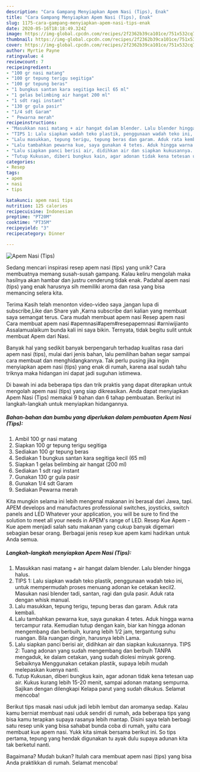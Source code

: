 ```yaml
---
description: "Cara Gampang Menyiapkan Apem Nasi (Tips), Enak"
title: "Cara Gampang Menyiapkan Apem Nasi (Tips), Enak"
slug: 1175-cara-gampang-menyiapkan-apem-nasi-tips-enak
date: 2020-05-16T18:18:49.324Z
image: https://img-global.cpcdn.com/recipes/2f2362b39ca101ce/751x532cq70/apem-nasi-tips-foto-resep-utama.jpg
thumbnail: https://img-global.cpcdn.com/recipes/2f2362b39ca101ce/751x532cq70/apem-nasi-tips-foto-resep-utama.jpg
cover: https://img-global.cpcdn.com/recipes/2f2362b39ca101ce/751x532cq70/apem-nasi-tips-foto-resep-utama.jpg
author: Myrtie Payne
ratingvalue: 4
reviewcount: 7
recipeingredient:
- "100 gr nasi matang"
- "100 gr tepung terigu segitiga"
- "100 gr tepung beras"
- "1 bungkus santan kara segitiga kecil 65 ml"
- "1 gelas belimbing air hangat 200 ml"
- "1 sdt ragi instant"
- "130 gr gula pasir"
- "1/4 sdt Garam"
- " Pewarna merah"
recipeinstructions:
- "Masukkan nasi matang + air hangat dalam blender. Lalu blender hingga halus."
- "TIPS 1: Lalu siapkan wadah teko plastik, penggunaan wadah teko ini, untuk mempermudah proses menuang adonan ke cetakan kecil2. Masukan nasi blender tadi, santan, ragi dan gula pasir. Aduk rata dengan whisk manual."
- "Lalu masukkan, tepung terigu, tepung beras dan garam. Aduk rata kembali."
- "Lalu tambahkan pewarna kue, saya gunakan 4 tetes. Aduk hingga warna tercampur rata. Kemudian tutup dengan kain, biar kan hingga adonan mengembang dan berbuih, kurang lebih 1/2 jam, tergantung suhu ruangan. Bila ruangan dingin, harusnya lebih Lama."
- "Lalu siapkan panci berisi air, didihkan air dan siapkan kukusannya. TIPS 2: Tuang adonan yang sudah mengembang dan berbuih TANPA mengaduk, ke dalam cetakan, yang sudah diolesi minyak goreng. Sebaiknya Menggunakan cetakan plastik, supaya lebih mudah melepaskan kuenya nanti."
- "Tutup Kukusan, diberi bungkus kain, agar adonan tidak kena tetesan uap air. Kukus kurang lebih 15-20 menit, sampai adonan matang sempurna. Sajikan dengan dilengkapi Kelapa parut yang sudah dikukus. Selamat mencoba!"
categories:
- Resep
tags:
- apem
- nasi
- tips

katakunci: apem nasi tips 
nutrition: 125 calories
recipecuisine: Indonesian
preptime: "PT20M"
cooktime: "PT35M"
recipeyield: "3"
recipecategory: Dinner

---
```



![Apem Nasi (Tips)](https://img-global.cpcdn.com/recipes/2f2362b39ca101ce/751x532cq70/apem-nasi-tips-foto-resep-utama.jpg)

Sedang mencari inspirasi resep apem nasi (tips) yang unik? Cara membuatnya memang susah-susah gampang. Kalau keliru mengolah maka hasilnya akan hambar dan justru cenderung tidak enak. Padahal apem nasi (tips) yang enak harusnya sih memiliki aroma dan rasa yang bisa memancing selera kita.

Terima Kasih telah menonton video-video saya ,jangan lupa di subscribe,Like dan Share yah ,Karna subscribe dari kalian yang membuat saya semangat terus. Cara mudah membuat apem nasi Resep apem nasi Cara membuat apem nasi #apemnasi#apem#resepapemnasi #arniwijianto Assalamualaikum bunda kali ini saya bikin. Ternyata, tidak begitu sulit untuk membuat Apem dari Nasi.

Banyak hal yang sedikit banyak berpengaruh terhadap kualitas rasa dari apem nasi (tips), mulai dari jenis bahan, lalu pemilihan bahan segar sampai cara membuat dan menghidangkannya. Tak perlu pusing jika ingin menyiapkan apem nasi (tips) yang enak di rumah, karena asal sudah tahu triknya maka hidangan ini dapat jadi suguhan istimewa.


Di bawah ini ada beberapa tips dan trik praktis yang dapat diterapkan untuk mengolah apem nasi (tips) yang siap dikreasikan. Anda dapat menyiapkan Apem Nasi (Tips) memakai 9 bahan dan 6 tahap pembuatan. Berikut ini langkah-langkah untuk menyiapkan hidangannya.

<!--inarticleads1-->

##### Bahan-bahan dan bumbu yang diperlukan dalam pembuatan Apem Nasi (Tips):

1. Ambil 100 gr nasi matang
1. Siapkan 100 gr tepung terigu segitiga
1. Sediakan 100 gr tepung beras
1. Sediakan 1 bungkus santan kara segitiga kecil (65 ml)
1. Siapkan 1 gelas belimbing air hangat (200 ml)
1. Sediakan 1 sdt ragi instant
1. Gunakan 130 gr gula pasir
1. Gunakan 1/4 sdt Garam
1. Sediakan  Pewarna merah


Kita mungkin selama ini lebih mengenal makanan ini berasal dari Jawa, tapi. APEM develops and manufactures professional switches, joysticks, switch panels and LED Whatever your application, you will be sure to find the solution to meet all your needs in APEM&#39;s range of LED. Resep Kue Apem - Kue apem menjadi salah satu makanan yang cukup banyak digemari sebagian besar orang. Berbagai jenis resep kue apem kami hadirkan untuk Anda semua. 

<!--inarticleads2-->

##### Langkah-langkah menyiapkan Apem Nasi (Tips):

1. Masukkan nasi matang + air hangat dalam blender. Lalu blender hingga halus.
1. TIPS 1: Lalu siapkan wadah teko plastik, penggunaan wadah teko ini, untuk mempermudah proses menuang adonan ke cetakan kecil2. Masukan nasi blender tadi, santan, ragi dan gula pasir. Aduk rata dengan whisk manual.
1. Lalu masukkan, tepung terigu, tepung beras dan garam. Aduk rata kembali.
1. Lalu tambahkan pewarna kue, saya gunakan 4 tetes. Aduk hingga warna tercampur rata. Kemudian tutup dengan kain, biar kan hingga adonan mengembang dan berbuih, kurang lebih 1/2 jam, tergantung suhu ruangan. Bila ruangan dingin, harusnya lebih Lama.
1. Lalu siapkan panci berisi air, didihkan air dan siapkan kukusannya. TIPS 2: Tuang adonan yang sudah mengembang dan berbuih TANPA mengaduk, ke dalam cetakan, yang sudah diolesi minyak goreng. Sebaiknya Menggunakan cetakan plastik, supaya lebih mudah melepaskan kuenya nanti.
1. Tutup Kukusan, diberi bungkus kain, agar adonan tidak kena tetesan uap air. Kukus kurang lebih 15-20 menit, sampai adonan matang sempurna. Sajikan dengan dilengkapi Kelapa parut yang sudah dikukus. Selamat mencoba!


Berikut tips masak nasi uduk jadi lebih lembut dan aromanya sedap. Kalau kamu berniat membuat nasi uduk sendiri di rumah, ada beberapa tips yang bisa kamu terapkan supaya rasanya lebih mantap. Disini saya telah berbagi satu resep unik yang bisa sahabat bunda coba di rumah, yaitu cara membuat kue apem nasi. Yukk kita simak bersama berikut ini. So tips pertama, tepung yang hendak digunakan tu ayak dulu supaya adunan kita tak berketul nanti. 

Bagaimana? Mudah bukan? Itulah cara membuat apem nasi (tips) yang bisa Anda praktikkan di rumah. Selamat mencoba!
